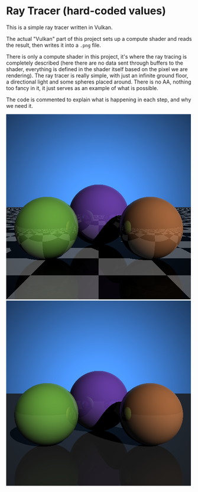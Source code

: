 # Ray Tracer (hard-coded values)

This is a simple ray tracer written in Vulkan.

The actual "Vulkan" part of this project sets up a compute shader and reads the result, then writes it into a `.png` file.

There is only a compute shader in this project, it's where the ray tracing is completely described (here there are no data sent through buffers to the shader, everything is defined in the shader itself based on the pixel we are rendering). The ray tracer is really simple, with just an infinite ground floor, a directional light and some spheres placed around. There is no AA, nothing too fancy in it, it just serves as an example of what is possible.

The code is commented to explain what is happening in each step, and why we need it.

![](sample1.png)
![](sample2.png)